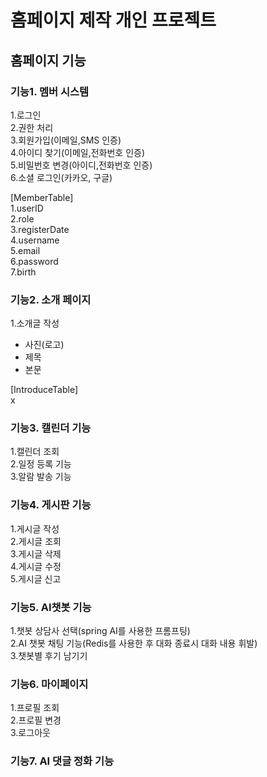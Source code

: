 # 홈페이지 제작 개인 프로젝트 

## 홈페이지 기능

### 기능1. 멤버 시스템
1.로그인      
2.권한 처리      
3.회원가입(이메일,SMS 인증)   
4.아이디 찾기(이메일,전화번호 인증)   
5.비밀번호 변경(아이디,전화번호 인증)   
6.소셜 로그인(카카오, 구글)

 
[MemberTable]      
1.userID    
2.role     
3.registerDate     
4.username     
5.email     
6.password     
7.birth     

### 기능2. 소개 페이지
1.소개글 작성   
* 사진(로고)   
* 제목   
* 본문    

[IntroduceTable]   
x   

### 기능3. 캘린더 기능   
1.캘린더 조회      
2.일정 등록 기능    
3.알람 발송 기능    

### 기능4. 게시판 기능   
1.게시글 작성    
2.게시글 조회     
3.게시글 삭제    
4.게시글 수정    
5.게시글 신고    

### 기능5. AI챗봇 기능   
1.챗봇 상담사 선택(spring AI를 사용한 프롬프팅)    
2.AI 챗봇 채팅 기능(Redis를 사용한 후 대화 종료시 대화 내용 휘발)     
3.챗봇별 후기 남기기     

### 기능6. 마이페이지    
1.프로필 조회    
2.프로필 변경   
3.로그아웃   

### 기능7. AI 댓글 정화 기능
 

